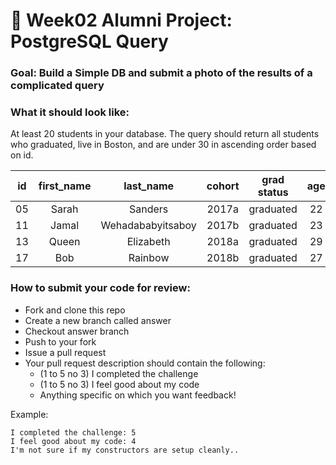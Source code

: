 # 🔢 Week02 Alumni Project: PostgreSQL Query

### Goal: Build a Simple DB and submit a photo of the results of a complicated query

### What it should look like:

At least 20 students in your database. The query should return all students who graduated, live in Boston, and are under 30 in ascending order based on id.

| id    | first_name     | last_name   | cohort | grad status | age | city | state | neighborhood |
| ---------|:-------------:|:-------------:|:------:|:------:|:------:|:------:|:------:| ------:|
|   05  | Sarah | Sanders | 2017a | graduated | 22 | Boston | MA | JP |
|   11  | Jamal | Wehadababyitsaboy | 2017b | graduated | 23 | Boston | MA | Roxbury |
|   13  | Queen | Elizabeth | 2018a | graduated | 29 | Boston | MA | Dorchester |
|   17  | Bob | Rainbow | 2018b | graduated | 27 | Boston | MA | Dorchester |

### How to submit your code for review:

- Fork and clone this repo
- Create a new branch called answer
- Checkout answer branch
- Push to your fork
- Issue a pull request
- Your pull request description should contain the following:
  - (1 to 5 no 3) I completed the challenge
  - (1 to 5 no 3) I feel good about my code
  - Anything specific on which you want feedback!

Example:
```
I completed the challenge: 5
I feel good about my code: 4
I'm not sure if my constructors are setup cleanly..
```
